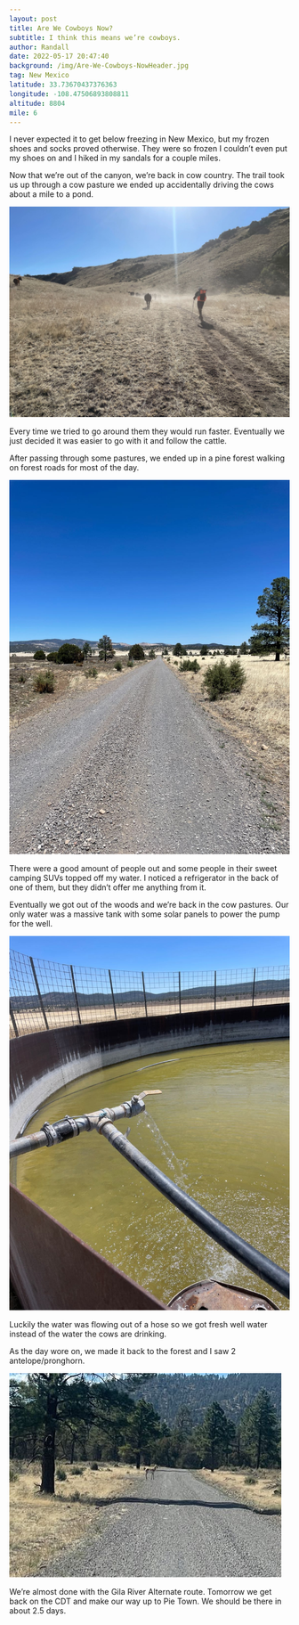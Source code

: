 ```yaml
---
layout: post
title: Are We Cowboys Now?
subtitle: I think this means we’re cowboys.
author: Randall
date: 2022-05-17 20:47:40
background: /img/Are-We-Cowboys-NowHeader.jpg
tag: New Mexico
latitude: 33.73670437376363
longitude: -108.47506893808811
altitude: 8804
mile: 6
---
```

I never expected it to get below freezing in New Mexico, but my frozen shoes and socks proved otherwise. They were so frozen I couldn’t even put my shoes on and I hiked in my sandals for a couple miles.

Now that we’re out of the canyon, we’re back in cow country. The trail took us up through a cow pasture we ended up accidentally driving the cows about a mile to a pond.

<img src="/img/Are We Cowboys Now0.jpg" class="img-fluid">

Every time we tried to go around them they would run faster. Eventually we just decided it was easier to go with it and follow the cattle.

After passing through some pastures, we ended up in a pine forest walking on forest roads for most of the day.

<img src="/img/Are We Cowboys Now1.jpg" class="img-fluid">

There were a good amount of people out and some people in their sweet camping SUVs topped off my water. I noticed a refrigerator in the back of one of them, but they didn’t offer me anything from it.

Eventually we got out of the woods and we’re back in the cow pastures. Our only water was a massive tank with some solar panels to power the pump for the well.

<img src="/img/Are We Cowboys Now2.jpg" class="img-fluid">

Luckily the water was flowing out of a hose so we got fresh well water instead of the water the cows are drinking.

As the day wore on, we made it back to the forest and I saw 2 antelope/pronghorn. 

<img src="/img/Are We Cowboys Now3.jpg" class="img-fluid">

We’re almost done with the Gila River Alternate route. Tomorrow we get back on the CDT and make our way up to Pie Town. We should be there in about 2.5 days.